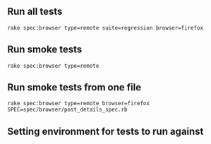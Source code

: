 Run all tests 
----------------------------
```
rake spec:browser type=remote suite=regression browser=firefox
```
Run smoke tests
------------------------------
```
rake spec:browser type=remote
```
Run smoke tests from one file
-----------------------------
```
rake spec:browser type=remote browser=firefox SPEC=spec/browser/post_details_spec.rb
```
Setting environment for tests to run against 
--------------------------------------------
```


